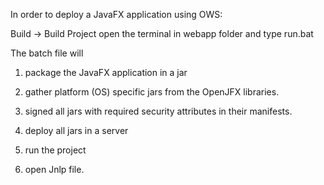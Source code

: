 In order to deploy a JavaFX application using OWS:

Build -> Build Project
open the terminal in webapp folder and type run.bat

The batch file will

1. package the JavaFX application in a jar

2. gather platform (OS) specific jars from the OpenJFX libraries.

3. signed all jars with required security attributes in their manifests.

4. deploy all jars in a server

5. run the project

6. open Jnlp file.